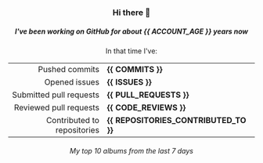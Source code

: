 <div align="center">
  <h3>Hi there 👋</h3>
  <h5>I've been working on GitHub for about {{ ACCOUNT_AGE }} years now</h5>
  <p>In that time I've:</p>
  <table>
    <tr>
      <td align="right">Pushed commits</td>
      <td><strong>{{ COMMITS }}</strong></td>
    </tr>
    <tr>
      <td align="right">Opened issues</td>
      <td><strong>{{ ISSUES }}</strong></td>
    </tr>
    <tr>
      <td align="right">Submitted pull requests</td>
      <td><strong>{{ PULL_REQUESTS }}</strong></td>
    </tr>
    <tr>
      <td align="right">Reviewed pull requests</td>
      <td><strong>{{ CODE_REVIEWS }}</strong></td>
    </tr>
    <tr>
      <td align="right">Contributed to repositories</td>
      <td><strong>{{ REPOSITORIES_CONTRIBUTED_TO }}</strong></td>
    </tr>
  </table>

</div>
<!-- [![GitHub Streak](https://streak-stats.demolab.com?user=darynwhite&theme=dark&hide_border=true&date_format=%5BY.%5Dn.j&background=45%2C192ED0%2C000000)](https://git.io/streak-stats) -->

<div align="center">
  <h6>My top 10 albums from the last 7 days</h6>
</div>


<!-- lastfm -->

